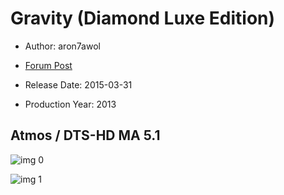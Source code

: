# Gravity (Diamond Luxe Edition)

* Author: aron7awol

* [Forum Post](https://www.avsforum.com/threads/bass-eq-for-filtered-movies.2995212/post-57628514)

* Release Date: 2015-03-31
* Production Year: 2013

## Atmos / DTS-HD MA 5.1

![img 0](https://i.imgur.com/3PJP0KJ.jpg)

![img 1](https://i.imgur.com/XNPSikU.jpg)

